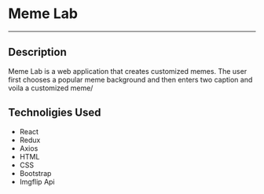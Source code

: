 <h1>Meme Lab</h1>
<hr>
<h2>Description</h2>
<p>
  Meme Lab is a web application that creates customized memes.  The user first chooses a popular meme background and 
  then enters two caption and voila a customized meme/
</p>
<h2>Technoligies Used</h2>
<ul>
  <li>React</li>
  <li>Redux</li>
  <li>Axios</li>
  <li>HTML</li>
  <li>CSS</li>
  <li>Bootstrap</li>
  <li>Imgflip Api</li>
</ul>
